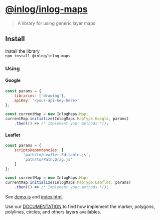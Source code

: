 # [@inlog/inlog-maps](https://github.com/weareinlog/inlog-maps#readme)

> A library for using generic layer maps 

## Install
Install the library  
 `npm install @inlog/inlog-maps`

### Using
#### Google
```javascript
const params = {
    libraries: ['drawing'],
    apiKey: '<your-api-key-here>'
};

const currentMap = new InlogMaps.Map;
currentMap.initialize(InlogMaps.MapType.Google, params)
    .then(() => /* Implement your methods */);
```

#### Leaflet
```javascript
const params = {
    scriptsDependencies: [
        'path/to/Leaflet.Editable.js',
        'path/to/Path.Drag.js'
    ]
};

const currentMap = new InlogMaps.Map;
currentMap.initialize(InlogMaps.MapType.Leaflet, params)
    .then(() => /* Implement your methods */);
```

See [demo.js](https://github.com/weareinlog/inlog-maps/blob/master/src/demo.js) and [index.html](https://github.com/weareinlog/inlog-maps/blob/master/src/index.html).

Use our [DOCUMENTATION](https://github.com/weareinlog/inlog-maps/blob/master/DOCUMENTATION.md) to find how implement the marker, polygons, polylines, circles, and others layers availables.